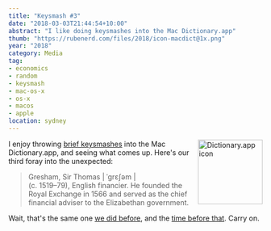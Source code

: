 ```yaml
---
title: "Keysmash #3"
date: "2018-03-03T21:44:54+10:00"
abstract: "I like doing keysmashes into the Mac Dictionary.app"
thumb: "https://rubenerd.com/files/2018/icon-macdict@1x.png"
year: "2018"
category: Media
tag:
- economics
- random
- keysmash
- mac-os-x
- os-x
- macos
- apple
location: sydney
---
```

<p><img src="https://rubenerd.com/files/2018/icon-macdict@1x.png" srcset="https://rubenerd.com/files/2018/icon-macdict@1x.png 1x, https://rubenerd.com/files/2018/icon-macdict@2x.png 2x" alt="Dictionary.app icon" style="width:128px; height:128px; float:right; margin:0 0 1em 0" /></p>

I enjoy throwing [brief keysmashes] into the Mac Dictionary.app, and seeing what comes up. Here's our third foray into the unexpected:

> Gresham, Sir Thomas | ˈɡrɛʃəm |  
> (c. 1519–79), English financier. He founded the Royal Exchange in 1566
> and served as the chief financial adviser to the Elizabethan government.

Wait, that's the same one [we did before], and the [time before that]. Carry on.

[time before that]: https://rubenerd.com/keysmash-gresham/
[brief keysmashes]: https://rubenerd.com/tag/keysmash/
[we did before]: https://rubenerd.com/keysmash-02/

